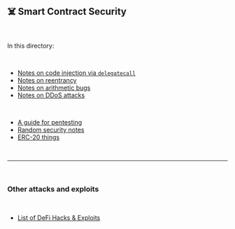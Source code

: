 ## ☠️ Smart Contract Security

<br>

In this directory:

<br>


* [Notes on code injection via `delegatecall`](delegatecall-notes.md)
* [Notes on reentrancy](reentrancy-notes.md)
* [Notes on arithmetic bugs](arithmetic-bugs-notes.md)
* [Notes on DDoS attacks](ddos-notes.md)

<br>


* [A guide for pentesting](pentesting.md)
* [Random security notes](random-notes.md)
* [ERC-20 things](erc-20-things.md)


<br>

---

<br>

### Other attacks and exploits

<br>

* [List of DeFi Hacks & Exploits](https://github.com/SunWeb3Sec/DeFiHackLabs/#list-of-defi-hacks--exploits)
